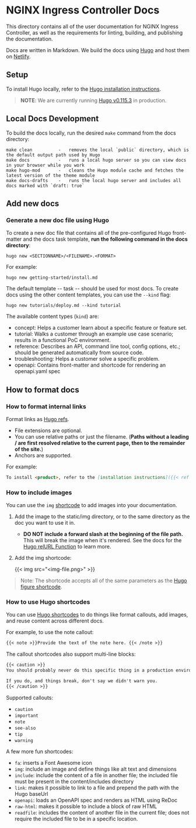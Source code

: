 # NGINX Ingress Controller Docs

This directory contains all of the user documentation for NGINX Ingress Controller, as well as the requirements for linting, building, and publishing the documentation.

Docs are written in Markdown. We build the docs using [Hugo](https://gohugo.io) and host them on [Netlify](https://www.netlify.com/).

## Setup

To install Hugo locally, refer to the [Hugo installation instructions](https://gohugo.io/getting-started/installing/).

> **NOTE**: We are currently running [Hugo v0.115.3](https://github.com/gohugoio/hugo/releases/tag/v0.115.3) in production.

## Local Docs Development

To build the docs locally, run the desired `make` command from the docs directory:

```text
make clean          -   removes the local `public` directory, which is the default output path used by Hugo
make docs           -   runs a local hugo server so you can view docs in your browser while you work
make hugo-mod       -   cleans the Hugo module cache and fetches the latest version of the theme module
make docs-drafts    -   runs the local hugo server and includes all docs marked with `draft: true`
```

## Add new docs

### Generate a new doc file using Hugo

To create a new doc file that contains all of the pre-configured Hugo front-matter and the docs task template, **run the following command in the docs directory**:

`hugo new <SECTIONNAME>/<FILENAME>.<FORMAT>`

For example:

```shell
hugo new getting-started/install.md
```

The default template -- task -- should be used for most docs. To create docs using the other content templates, you can use the `--kind` flag:

```shell
hugo new tutorials/deploy.md --kind tutorial
```

The available content types (`kind`) are:

- concept: Helps a customer learn about a specific feature or feature set.
- tutorial: Walks a customer through an example use case scenario; results in a functional PoC environment.
- reference: Describes an API, command line tool, config options, etc.; should be generated automatically from source code.
- troubleshooting: Helps a customer solve a specific problem.
- openapi: Contains front-matter and shortcode for rendering an openapi.yaml spec

## How to format docs

### How to format internal links

Format links as [Hugo refs](https://gohugo.io/content-management/cross-references/).

- File extensions are optional.
- You can use relative paths or just the filename. (**Paths without a leading / are first resolved relative to the current page, then to the remainder of the site.**)
- Anchors are supported.

For example:

```md
To install <product>, refer to the [installation instructions]({{< ref "install" >}}).
```

### How to include images

You can use the `img` [shortcode](#how-to-use-hugo-shortcodes) to add images into your documentation.

1. Add the image to the static/img directory, or to the same directory as the doc you want to use it in.

   - **DO NOT include a forward slash at the beginning of the file path.** This will break the image when it's rendered.
     See the docs for the [Hugo relURL Function](https://gohugo.io/functions/relurl/#input-begins-with-a-slash) to learn more.

1. Add the img shortcode:

    {{< img src="<img-file.png>" >}}

> Note: The shortcode accepts all of the same parameters as the [Hugo figure shortcode](https://gohugo.io/content-management/shortcodes/#figure).

### How to use Hugo shortcodes

You can use [Hugo shortcodes](/docs/themes/f5-hugo/layouts/shortcodes/) to do things like format callouts, add images, and reuse content across different docs.

For example, to use the note callout:

```md
{{< note >}}Provide the text of the note here. {{< /note >}}
```

The callout shortcodes also support multi-line blocks:

```md
{{< caution >}}
You should probably never do this specific thing in a production environment.

If you do, and things break, don't say we didn't warn you.
{{< /caution >}}
```

Supported callouts:

- `caution`
- `important`
- `note`
- `see-also`
- `tip`
- `warning`

A few more fun shortcodes:

- `fa`: inserts a Font Awesome icon
- `img`: include an image and define things like alt text and dimensions
- `include`: include the content of a file in another file; the included file must be present in the content/includes directory
- `link`: makes it possible to link to a file and prepend the path with the Hugo baseUrl
- `openapi`: loads an OpenAPI spec and renders as HTML using ReDoc
- `raw-html`: makes it possible to include a block of raw HTML
- `readfile`: includes the content of another file in the current file; does not require the included file to be in a specific location.
